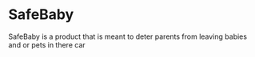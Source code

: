 # SafeBaby
SafeBaby is a product that is meant to deter parents from leaving babies and or pets in there car
